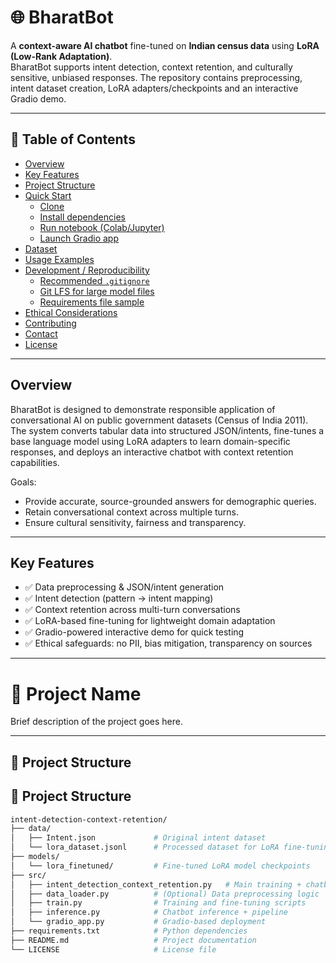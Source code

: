 # 🌐 BharatBot

A **context-aware AI chatbot** fine-tuned on **Indian census data** using **LoRA (Low-Rank Adaptation)**.  
BharatBot supports intent detection, context retention, and culturally sensitive, unbiased responses. The repository contains preprocessing, intent dataset creation, LoRA adapters/checkpoints and an interactive Gradio demo.

---

## 🚩 Table of Contents
- [Overview](#overview)  
- [Key Features](#key-features)  
- [Project Structure](#project-structure)  
- [Quick Start](#quick-start)  
  - [Clone](#clone)  
  - [Install dependencies](#install-dependencies)  
  - [Run notebook (Colab/Jupyter)](#run-notebook-colabjupyter)  
  - [Launch Gradio app](#launch-gradio-app)  
- [Dataset](#dataset)  
- [Usage Examples](#usage-examples)  
- [Development / Reproducibility](#development--reproducibility)  
  - [Recommended `.gitignore`](#recommended-gitignore)  
  - [Git LFS for large model files](#git-lfs-for-large-model-files)  
  - [Requirements file sample](#requirements-file-sample)  
- [Ethical Considerations](#ethical-considerations)  
- [Contributing](#contributing)  
- [Contact](#contact)  
- [License](#license)  

---

## Overview

BharatBot is designed to demonstrate responsible application of conversational AI on public government datasets (Census of India 2011). The system converts tabular data into structured JSON/intents, fine-tunes a base language model using LoRA adapters to learn domain-specific responses, and deploys an interactive chatbot with context retention capabilities.

Goals:
- Provide accurate, source-grounded answers for demographic queries.
- Retain conversational context across multiple turns.
- Ensure cultural sensitivity, fairness and transparency.

---

## Key Features

- ✅ Data preprocessing & JSON/intent generation  
- ✅ Intent detection (pattern → intent mapping)  
- ✅ Context retention across multi-turn conversations  
- ✅ LoRA-based fine-tuning for lightweight domain adaptation  
- ✅ Gradio-powered interactive demo for quick testing  
- ✅ Ethical safeguards: no PII, bias mitigation, transparency on sources

---
# 🚀 Project Name

Brief description of the project goes here.

---

## 📂 Project Structure
## 📂 Project Structure

```bash
intent-detection-context-retention/
├── data/
│   ├── Intent.json             # Original intent dataset
│   └── lora_dataset.jsonl      # Processed dataset for LoRA fine-tuning
├── models/
│   └── lora_finetuned/         # Fine-tuned LoRA model checkpoints
├── src/
│   ├── intent_detection_context_retention.py   # Main training + chatbot pipeline
│   ├── data_loader.py          # (Optional) Data preprocessing logic
│   ├── train.py                # Training and fine-tuning scripts
│   ├── inference.py            # Chatbot inference + pipeline
│   └── gradio_app.py           # Gradio-based deployment
├── requirements.txt            # Python dependencies
├── README.md                   # Project documentation
└── LICENSE                     # License file

